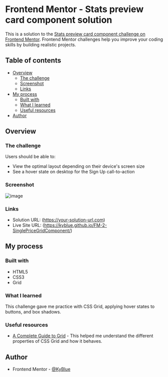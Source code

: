 # Frontend Mentor - Stats preview card component solution

This is a solution to the [Stats preview card component challenge on Frontend Mentor](https://www.frontendmentor.io/challenges/stats-preview-card-component-8JqbgoU62). Frontend Mentor challenges help you improve your coding skills by building realistic projects. 

## Table of contents

- [Overview](#overview)
  - [The challenge](#the-challenge)
  - [Screenshot](#screenshot)
  - [Links](#links)
- [My process](#my-process)
  - [Built with](#built-with)
  - [What I learned](#what-i-learned)
  - [Useful resources](#useful-resources)
- [Author](#author)

## Overview

### The challenge

Users should be able to:

- View the optimal layout depending on their device's screen size
- See a hover state on desktop for the Sign Up call-to-action

### Screenshot

![image](https://user-images.githubusercontent.com/84397950/121301393-bb332f00-c8bd-11eb-820a-25c12de0a46c.png)

### Links

- Solution URL: (https://your-solution-url.com)
- Live Site URL: (https://kyblue.github.io/FM-2-SinglePriceGridComponent/)

## My process

### Built with

- HTML5
- CSS3
- Grid

### What I learned

This challenge gave me practice with CSS Grid, applying hover states to buttons, and box shadows.

### Useful resources

- [A Complete Guide to Grid](https://css-tricks.com/snippets/css/complete-guide-grid/#properties-for-the-childrengrid-items) - This helped me understand the different properties of CSS Grid and how it behaves.

## Author

- Frontend Mentor - [@KyBlue](https://www.frontendmentor.io/profile/KyBlue)

